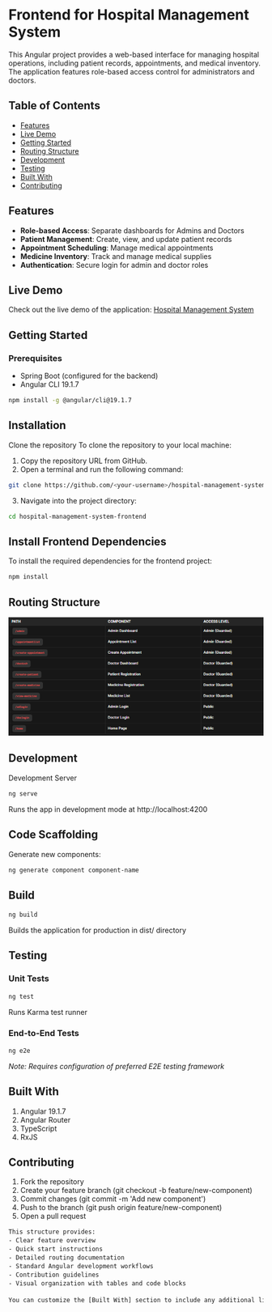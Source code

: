 # Frontend for Hospital Management System

This Angular project provides a web-based interface for managing hospital operations, including patient records, appointments, and medical inventory. The application features role-based access control for administrators and doctors.

## Table of Contents

- [Features](#features)
- [Live Demo](#live-demo)
- [Getting Started](#getting-started)
- [Routing Structure](#routing-structure)
- [Development](#development)
- [Testing](#testing)
- [Built With](#built-with)
- [Contributing](#contributing)

## Features

- **Role-based Access**: Separate dashboards for Admins and Doctors
- **Patient Management**: Create, view, and update patient records
- **Appointment Scheduling**: Manage medical appointments
- **Medicine Inventory**: Track and manage medical supplies
- **Authentication**: Secure login for admin and doctor roles

## Live Demo

Check out the live demo of the application: [Hospital Management System](https://angular-spring-hms.netlify.app/home)

## Getting Started

### Prerequisites

- Spring Boot (configured for the backend)
- Angular CLI 19.1.7

```bash
npm install -g @angular/cli@19.1.7
```

## Installation

Clone the repository
To clone the repository to your local machine:

1. Copy the repository URL from GitHub.
2. Open a terminal and run the following command:

```bash
git clone https://github.com/<your-username>/hospital-management-system-frontend.git
```

3. Navigate into the project directory:

```bash
cd hospital-management-system-frontend
```

## Install Frontend Dependencies

To install the required dependencies for the frontend project:

```bash
npm install
```

## Routing Structure

![Hospital Management System Logo](./public/assets/image.png)

## Development

Development Server

```bash
ng serve
```

Runs the app in development mode at http://localhost:4200

## Code Scaffolding

Generate new components:

```bash
ng generate component component-name
```

## Build

```bash
ng build
```

Builds the application for production in dist/ directory

## Testing

### Unit Tests

```bash
ng test
```

Runs Karma test runner

### End-to-End Tests

```bash
ng e2e
```

_Note: Requires configuration of preferred E2E testing framework_

## Built With

1. Angular 19.1.7
2. Angular Router
3. TypeScript
4. RxJS

## Contributing

1. Fork the repository
2. Create your feature branch (git checkout -b feature/new-component)
3. Commit changes (git commit -m 'Add new component')
4. Push to the branch (git push origin feature/new-component)
5. Open a pull request

```bash
This structure provides:
- Clear feature overview
- Quick start instructions
- Detailed routing documentation
- Standard Angular development workflows
- Contribution guidelines
- Visual organization with tables and code blocks

You can customize the [Built With] section to include any additional libraries or tools used in your project.
```
